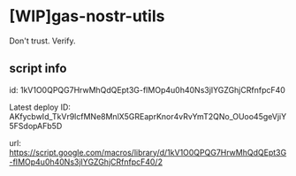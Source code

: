 # [WIP]gas-nostr-utils

Don't trust. Verify.

## script info

id: 1kV1O0QPQG7HrwMhQdQEpt3G-fIMOp4u0h40Ns3jIYGZGhjCRfnfpcF40

Latest deploy ID: AKfycbwId_TkVr9lcfMNe8MnlX5GREaprKnor4vRvYmT2QNo_OUoo45geVjiY5FSdopAFb5D

url: https://script.google.com/macros/library/d/1kV1O0QPQG7HrwMhQdQEpt3G-fIMOp4u0h40Ns3jIYGZGhjCRfnfpcF40/2
